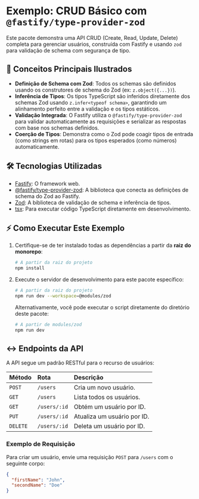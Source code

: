 # Exemplo: CRUD Básico com `@fastify/type-provider-zod`

Este pacote demonstra uma API CRUD (Create, Read, Update, Delete) completa para gerenciar usuários, construída com Fastify e usando `zod` para validação de schema com segurança de tipo.

## 🚀 Conceitos Principais Ilustrados

-   **Definição de Schema com Zod**: Todos os schemas são definidos usando os construtores de schema do Zod (ex: `z.object({...})`).
-   **Inferência de Tipos**: Os tipos TypeScript são inferidos diretamente dos schemas Zod usando `z.infer<typeof schema>`, garantindo um alinhamento perfeito entre a validação e os tipos estáticos.
-   **Validação Integrada**: O Fastify utiliza o `@fastify/type-provider-zod` para validar automaticamente as requisições e serializar as respostas com base nos schemas definidos.
-   **Coerção de Tipos**: Demonstra como o Zod pode coagir tipos de entrada (como strings em rotas) para os tipos esperados (como números) automaticamente.

## 🛠️ Tecnologias Utilizadas

-   [Fastify](https://fastify.dev/): O framework web.
-   [@fastify/type-provider-zod](https://github.com/turkerdev/fastify-type-provider-zod): A biblioteca que conecta as definições de schema do Zod ao Fastify.
-   [Zod](https://zod.dev/): A biblioteca de validação de schema e inferência de tipos.
-   [tsx](https://github.com/esbuild-kit/tsx): Para executar código TypeScript diretamente em desenvolvimento.

## ⚡ Como Executar Este Exemplo

1.  Certifique-se de ter instalado todas as dependências a partir da **raiz do monorepo**:
    ```bash
    # A partir da raiz do projeto
    npm install
    ```

2.  Execute o servidor de desenvolvimento para este pacote específico:
    ```bash
    # A partir da raiz do projeto
    npm run dev --workspace=@modules/zod
    ```
    
    Alternativamente, você pode executar o script diretamente do diretório deste pacote:
    ```bash
    # A partir de modules/zod
    npm run dev
    ```

## ↔️ Endpoints da API

A API segue um padrão RESTful para o recurso de usuários:

| Método   | Rota          | Descrição                  |
| :------- | :------------ | :------------------------- |
| `POST`   | `/users`      | Cria um novo usuário.      |
| `GET`    | `/users`      | Lista todos os usuários.   |
| `GET`    | `/users/:id`  | Obtém um usuário por ID.   |
| `PUT`    | `/users/:id`  | Atualiza um usuário por ID.|
| `DELETE` | `/users/:id`  | Deleta um usuário por ID.  |

### Exemplo de Requisição

Para criar um usuário, envie uma requisição `POST` para `/users` com o seguinte corpo:

```json
{
  "firstName": "John",
  "secondName": "Doe"
}
```
